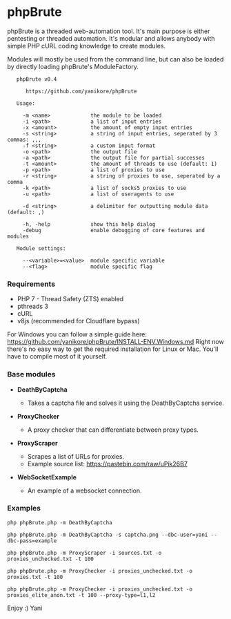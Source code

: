 # phpBrute

phpBrute is a threaded web-automation tool. It's main purpose is either pentesting or threaded automation. It's modular and allows anybody with simple PHP cURL coding knowledge to create modules.

Modules will mostly be used from the command line, but can also be loaded by directly loading phpBrute's ModuleFactory.

```
   phpBrute v0.4
   
      https://github.com/yanikore/phpBrute

   Usage:
   
     -m <name>             the module to be loaded
     -i <path>             a list of input entries
     -x <amount>           the amount of empty input entries
     -s <string>           a string of input entries, seperated by 3 commas: ,,,
     -f <string>           a custom input format
     -o <path>             the output file
     -a <path>             the output file for partial successes
     -t <amount>           the amount of threads to use (default: 1)
     -p <path>             a list of proxies to use
     -r <string>           a string of proxies to use, seperated by a comma
     -k <path>             a list of socks5 proxies to use
     -u <path>             a list of useragents to use

     -d <string>           a delimiter for outputting module data (default: ,)

     -h, -help             show this help dialog
     -debug                enable debugging of core features and modules

   Module settings:
   
     --<variable>=<value>  module specific variable
     --<flag>              module specific flag
``` 

### Requirements
- PHP 7 - Thread Safety (ZTS) enabled
- pthreads 3
- cURL
- v8js (recommended for Cloudflare bypass)

For Windows you can follow a simple guide here: https://github.com/yanikore/phpBrute/INSTALL-ENV.Windows.md
Right now there's no easy way to get the required installation for Linux or Mac. You'll have to compile most of it yourself.

### Base modules

* **DeathByCaptcha**
	+ Takes a captcha file and solves it using the DeathByCaptcha service.

* **ProxyChecker**
	+ A proxy checker that can differentiate between proxy types.

* **ProxyScraper**
	+ Scrapes a list of URLs for proxies.
	+ Example source list: https://pastebin.com/raw/uPik26B7

* **WebSocketExample**
    + An example of a websocket connection.

### Examples
```
php phpBrute.php -m DeathByCaptcha

php phpBrute.php -m DeathByCaptcha -s captcha.png --dbc-user=yani --dbc-pass=example

php phpBrute.php -m ProxyScraper -i sources.txt -o proxies_unchecked.txt -t 100

php phpBrute.php -m ProxyChecker -i proxies_unchecked.txt -o proxies.txt -t 100

php phpBrute.php -m ProxyChecker -i proxies_unchecked.txt -o proxies_elite_anon.txt -t 100 --proxy-type=l1,l2
```

Enjoy :)
Yani